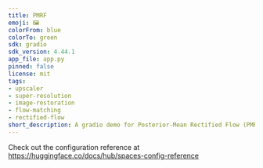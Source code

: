 ```yaml
---
title: PMRF
emoji: 🖼️
colorFrom: blue
colorTo: green
sdk: gradio
sdk_version: 4.44.1
app_file: app.py
pinned: false
license: mit
tags:
- upscaler
- super-resolution
- image-restoration
- flow-matching
- rectified-flow
short_description: A gradio demo for Posterior-Mean Rectified Flow (PMRF)
---
```


Check out the configuration reference at https://huggingface.co/docs/hub/spaces-config-reference